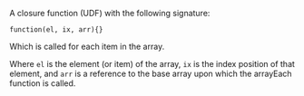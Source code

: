 A closure function (UDF) with the following signature:

`function(el, ix, arr){}`

Which is called for each item in the array.

Where `el` is the element (or item) of the array, `ix` is the index position of that element, and `arr` is a reference to the base array upon which the arrayEach function is called.
